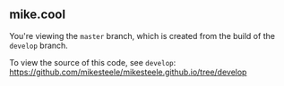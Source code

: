 ## mike.cool

You're viewing the `master` branch, which is created from the build of the `develop` branch.

To view the source of this code, see `develop`: https://github.com/mikesteele/mikesteele.github.io/tree/develop
